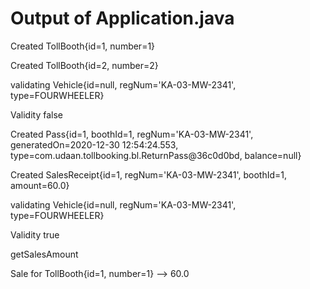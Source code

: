 # Output of Application.java

Created TollBooth{id=1, number=1}

Created TollBooth{id=2, number=2}

validating Vehicle{id=null, regNum='KA-03-MW-2341', type=FOURWHEELER}

Validity false

Created Pass{id=1, boothId=1, regNum='KA-03-MW-2341', generatedOn=2020-12-30 12:54:24.553, type=com.udaan.tollbooking.bl.ReturnPass@36c0d0bd, balance=null}

Created SalesReceipt{id=1, regNum='KA-03-MW-2341', boothId=1, amount=60.0}

validating Vehicle{id=null, regNum='KA-03-MW-2341', type=FOURWHEELER}

Validity true

getSalesAmount

Sale for TollBooth{id=1, number=1} --> 60.0

